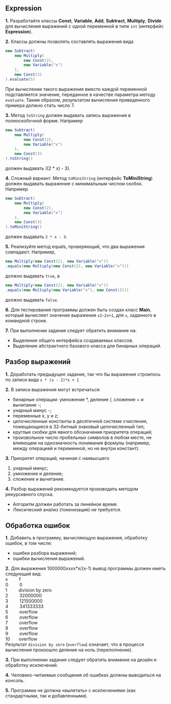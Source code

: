 ## Expression
**1.** Разработайте классы **Const**, **Variable**, **Add**, **Subtract**, **Multiply**, **Divide** для вычисления выражений с 
одной переменной в типе `int` (интерфейс **Expression**).  

**2.** Классы должны позволять составлять выражения вида
``` java
new Subtract(
    new Multiply(
        new Const(2),
        new Variable("x")
    ),
    new Const(3)
).evaluate(5)
```
При вычислении такого выражения вместо каждой переменной подставляется значение, переданное в качестве параметра методу 
`evaluate`.  Таким образом, результатом вычисления приведенного примера должно стать число 7.

**3.** Метод `toString` должен выдавать запись выражения в полноскобочной форме. Например
``` java
new Subtract(
    new Multiply(
        new Const(2),
        new Variable("x")
    ),
    new Const(3)
).toString()
```
должен выдавать ((2 * x) - 3).

**4.** Сложный вариант. Метод `toMiniString` (интерфейс **ToMiniString**) должен выдавать выражение с минимальным числом 
скобок. Например
```java
new Subtract(
    new Multiply(
        new Const(2),
        new Variable("x")
    ),
    new Const(3)
).toMiniString()
```
должен выдавать `2 * x - 3`.

**5.** Реализуйте метод equals, проверяющий, что два выражения совпадают. Например,
```java
new Multiply(new Const(2), new Variable("x"))
.equals(new Multiply(new Const(2), new Variable("x")))
```
должно выдавать `true`, а
```java
new Multiply(new Const(2), new Variable("x"))
.equals(new Multiply(new Variable("x"), new Const(2)))
```
должно выдавать `false`.

**6.** Для тестирования программы должен быть создан класс **Main**, который вычисляет значение выражения `x2−2x+1`, для `x`,
заданного в командной строке. 

**7.** При выполнении задания следует обратить внимание на:
* Выделение общего интерфейса создаваемых классов.
* Выделение абстрактного базового класса для бинарных операций.

##  Разбор выражений
**1.** Доработать предыдущее задание, так что бы выражение строилось по записи вида
`x * (x - 2)*x + 1`

**2.** В записи выражения могут встречаться:
* бинарные операции: умножение *, деление /, сложение + и вычитание -;
* унарный минус -;
* переменные x, y и z;
* целочисленные константы в десятичной системе счисления, помещающиеся в 32-битный знаковый целочисленный тип;
* круглые скобки для явного обозначения приоритета операций;
* произвольное число пробельных символов в любом месте, не влияющем на однозначность понимания формулы (например, между операцией и переменной, но не внутри констант).

**3.** Приоритет операций, начиная с наивысшего
1. унарный минус;
2. умножение и деление;
3. сложение и вычитание.

**4.** Разбор выражений рекомендуется производить методом рекурсивного спуска.
* Алгоритм должен работать за линейное время.
* Лексический анализ (токенизация) не требуется.

## Обработка ошибок
**1.** Добавить в программу, вычисляющую выражения, обработку ошибок, в том числе:
* ошибки разбора выражений;
* ошибки вычисления выражений.

**2.** Для выражения 1000000*x*x*x*x*x/(x-1) вывод программы должен иметь следующий вид: \
x&nbsp;&nbsp;&nbsp;&nbsp;&nbsp;&nbsp;&nbsp;&nbsp;&nbsp;f\
0&nbsp;&nbsp;&nbsp;&nbsp;&nbsp;&nbsp;&nbsp;&nbsp;&nbsp;0\
1&nbsp;&nbsp;&nbsp;&nbsp;&nbsp;&nbsp;&nbsp;&nbsp;&nbsp;division by zero\
2&nbsp;&nbsp;&nbsp;&nbsp;&nbsp;&nbsp;&nbsp;&nbsp;&nbsp;32000000\
3&nbsp;&nbsp;&nbsp;&nbsp;&nbsp;&nbsp;&nbsp;&nbsp;&nbsp;121500000\
4&nbsp;&nbsp;&nbsp;&nbsp;&nbsp;&nbsp;&nbsp;&nbsp;&nbsp;341333333\
5&nbsp;&nbsp;&nbsp;&nbsp;&nbsp;&nbsp;&nbsp;&nbsp;&nbsp;overflow\
6&nbsp;&nbsp;&nbsp;&nbsp;&nbsp;&nbsp;&nbsp;&nbsp;&nbsp;overflow\
7&nbsp;&nbsp;&nbsp;&nbsp;&nbsp;&nbsp;&nbsp;&nbsp;&nbsp;overflow\
8&nbsp;&nbsp;&nbsp;&nbsp;&nbsp;&nbsp;&nbsp;&nbsp;&nbsp;overflow\
9&nbsp;&nbsp;&nbsp;&nbsp;&nbsp;&nbsp;&nbsp;&nbsp;&nbsp;overflow\
10&nbsp;&nbsp;&nbsp;&nbsp;&nbsp;&nbsp;&nbsp;overflow\
Результат `division by zero` (`overflow`) означает, что в процессе вычисления произошло деление на ноль (переполнение).

**3.** При выполнении задания следует обратить внимание на дизайн и обработку исключений.

**4.** Человеко-читаемые сообщения об ошибках должны выводиться на консоль.

**5.** Программа не должна «вылетать» с исключениями (как стандартными, так и добавленными).
